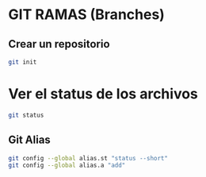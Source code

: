 # GIT RAMAS (Branches)

## Crear un repositorio

```sh 
git init
```

# Ver el status de los archivos

```sh 
git status
```

## Git Alias

```sh 
git config --global alias.st "status --short"
git config --global alias.a "add"
```


